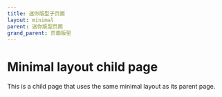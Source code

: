 ```yaml
---
title: 迷你版型子页面
layout: minimal
parent: 迷你版型页面
grand_parent: 页面版型
---
```


# Minimal layout child page

This is a child page that uses the same minimal layout as its parent page.
